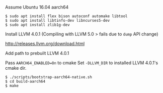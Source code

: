 
Assume Ubuntu 16.04 aarch64

```
$ sudo apt install flex bison autoconf automake libtool
$ sudo apt install libtinfo-dev libncurses5-dev
$ sudo apt install zlib1g-dev
```

Install LLVM 4.0.1
(Compiling with LLVM 5.0 > fails due to `dump` API change)


http://releases.llvm.org/download.html

Add path to prebuilt LLVM 4.0.1


Pass `AARCH64_ENABLED=On` to cmake
Set `-DLLVM_DIR` to installed LLVM 4.0.1's cmake dir.

```
$ ./scripts/bootstrap-aarch64-native.sh
$ cd build-aarch64
$ make
```

